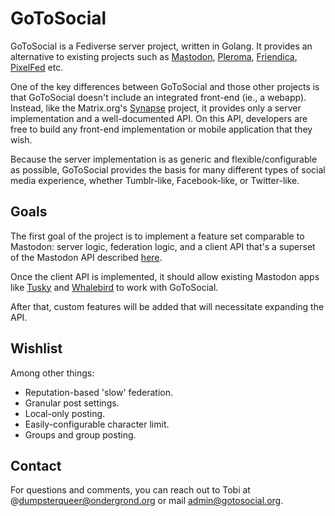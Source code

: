 # GoToSocial

GoToSocial is a Fediverse server project, written in Golang. It provides an alternative to existing projects such as [Mastodon](https://joinmastodon.org/), [Pleroma](https://pleroma.social/), [Friendica](https://friendica.net), [PixelFed](https://pixelfed.org/) etc.

One of the key differences between GoToSocial and those other projects is that GoToSocial doesn't include an integrated front-end (ie., a webapp). Instead, like the Matrix.org's [Synapse](https://github.com/matrix-org/synapse) project, it provides only a server implementation and a well-documented API. On this API, developers are free to build any front-end implementation or mobile application that they wish.

Because the server implementation is as generic and flexible/configurable as possible, GoToSocial provides the basis for many different types of social media experience, whether Tumblr-like, Facebook-like, or Twitter-like.

## Goals

The first goal of the project is to implement a feature set comparable to Mastodon: server logic, federation logic, and a client API that's a superset of the Mastodon API described [here](https://docs.joinmastodon.org/).

Once the client API is implemented, it should allow existing Mastodon apps like [Tusky](https://tusky.app/) and [Whalebird](https://whalebird.social/en/desktop/contents) to work with GoToSocial.

After that, custom features will be added that will necessitate expanding the API.

## Wishlist

Among other things:

* Reputation-based 'slow' federation.
* Granular post settings.
* Local-only posting.
* Easily-configurable character limit.
* Groups and group posting.

## Contact

For questions and comments, you can reach out to Tobi at @dumpsterqueer@ondergrond.org or mail admin@gotosocial.org.
